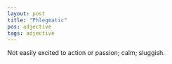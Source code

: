```yaml
---
layout: post
title: "Phlegmatic"
pos: adjective
tags: adjective
---
```

Not easily excited to action or passion; calm; sluggish.
